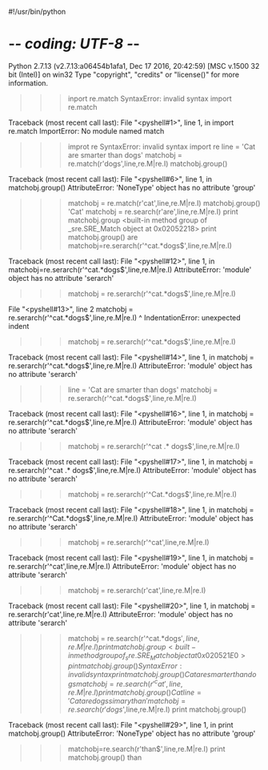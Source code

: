 #!/usr/bin/python
# -*- coding: UTF-8 -*-
Python 2.7.13 (v2.7.13:a06454b1afa1, Dec 17 2016, 20:42:59) [MSC v.1500 32 bit (Intel)] on win32
Type "copyright", "credits" or "license()" for more information.
>>> inport re.match
SyntaxError: invalid syntax
>>> import re.match

Traceback (most recent call last):
  File "<pyshell#1>", line 1, in <module>
    import re.match
ImportError: No module named match
>>> improt re
SyntaxError: invalid syntax
>>> import re
>>> line = 'Cat are smarter than dogs'
>>> matchobj = re.match(r'dogs',line,re.M|re.I)
>>> matchobj.group()

Traceback (most recent call last):
  File "<pyshell#6>", line 1, in <module>
    matchobj.group()
AttributeError: 'NoneType' object has no attribute 'group'
>>> matchobj = re.match(r'cat',line,re.M|re.I)
>>> matchobj.group()
'Cat'
>>> matchobj = re.search(r'are',line,re.M|re.I)
>>> print matchobj.group
<built-in method group of _sre.SRE_Match object at 0x02052218>
>>> print matchobj.group()
are
>>> matchobj=re.serarch(r'^cat.*dogs$',line,re.M|re.I)

Traceback (most recent call last):
  File "<pyshell#12>", line 1, in <module>
    matchobj=re.serarch(r'^cat.*dogs$',line,re.M|re.I)
AttributeError: 'module' object has no attribute 'serarch'
>>>  matchobj = re.serarch(r'^cat.*dogs$',line,re.M|re.I)
 
  File "<pyshell#13>", line 2
    matchobj = re.serarch(r'^cat.*dogs$',line,re.M|re.I)
    ^
IndentationError: unexpected indent
>>> matchobj = re.serarch(r'^cat.*dogs$',line,re.M|re.I)

Traceback (most recent call last):
  File "<pyshell#14>", line 1, in <module>
    matchobj = re.serarch(r'^cat.*dogs$',line,re.M|re.I)
AttributeError: 'module' object has no attribute 'serarch'
>>> line = 'Cat are smarter than dogs'
>>> matchobj = re.serarch(r'^cat.*dogs$',line,re.M|re.I)

Traceback (most recent call last):
  File "<pyshell#16>", line 1, in <module>
    matchobj = re.serarch(r'^cat.*dogs$',line,re.M|re.I)
AttributeError: 'module' object has no attribute 'serarch'
>>> matchobj = re.serarch(r'^cat .* dogs$',line,re.M|re.I)

Traceback (most recent call last):
  File "<pyshell#17>", line 1, in <module>
    matchobj = re.serarch(r'^cat .* dogs$',line,re.M|re.I)
AttributeError: 'module' object has no attribute 'serarch'
>>> matchobj = re.serarch(r'^Cat.*dogs$',line,re.M|re.I)

Traceback (most recent call last):
  File "<pyshell#18>", line 1, in <module>
    matchobj = re.serarch(r'^Cat.*dogs$',line,re.M|re.I)
AttributeError: 'module' object has no attribute 'serarch'
>>> matchobj = re.serarch(r'^cat',line,re.M|re.I)

Traceback (most recent call last):
  File "<pyshell#19>", line 1, in <module>
    matchobj = re.serarch(r'^cat',line,re.M|re.I)
AttributeError: 'module' object has no attribute 'serarch'
>>> matchobj = re.serarch(r'cat',line,re.M|re.I)

Traceback (most recent call last):
  File "<pyshell#20>", line 1, in <module>
    matchobj = re.serarch(r'cat',line,re.M|re.I)
AttributeError: 'module' object has no attribute 'serarch'
>>> matchobj = re.search(r'^cat.*dogs$',line,re.M|re.I)
>>> print matchobj.group
<built-in method group of _sre.SRE_Match object at 0x020521E0>
>>> pint matchobj.group()
SyntaxError: invalid syntax
>>> print matchobj.group()
Cat are smarter than dogs
>>> matchobj = re.search(r'^cat',line,re.M|re.I)
>>> print matchobj.group()
Cat
>>> line = 'Cat are dogs simary than'
>>> matchobj=re.search(r'dogs$',line,re.M|re.I)
>>> print matchobj.group()

Traceback (most recent call last):
  File "<pyshell#29>", line 1, in <module>
    print matchobj.group()
AttributeError: 'NoneType' object has no attribute 'group'
>>> matchobj=re.search(r'than$',line,re.M|re.I)
>>> print matchobj.group()
than
>>> 
